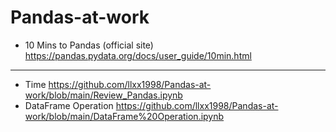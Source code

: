 # Pandas-at-work

- 10 Mins to Pandas (official site) <https://pandas.pydata.org/docs/user_guide/10min.html>
***
- Time <https://github.com/llxx1998/Pandas-at-work/blob/main/Review_Pandas.ipynb>
- DataFrame Operation <https://github.com/llxx1998/Pandas-at-work/blob/main/DataFrame%20Operation.ipynb>
